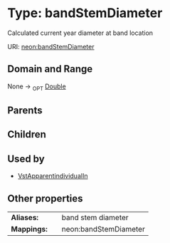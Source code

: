 
# Type: bandStemDiameter


Calculated current year diameter at band location

URI: [neon:bandStemDiameter](https://data.neonscience.org/bandStemDiameter)


## Domain and Range

None ->  <sub>OPT</sub> [Double](types/Double.md)

## Parents


## Children


## Used by

 * [VstApparentindividualIn](VstApparentindividualIn.md)

## Other properties

|  |  |  |
| --- | --- | --- |
| **Aliases:** | | band stem diameter |
| **Mappings:** | | neon:bandStemDiameter |


